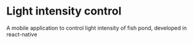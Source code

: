 # Light intensity control
A mobile application to control light intensity of fish pond, developed in react-native 